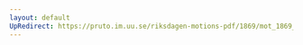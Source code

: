 ```yaml
---
layout: default
UpRedirect: https://pruto.im.uu.se/riksdagen-motions-pdf/1869/mot_1869__ak__303/mot_1869__ak__303-002.pdf
---
```

